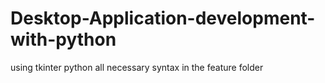 # Desktop-Application-development-with-python
using tkinter python
all necessary syntax in the feature folder
